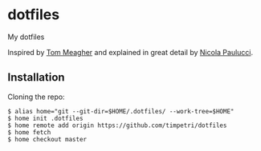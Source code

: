 # dotfiles

My dotfiles

Inspired by [Tom Meagher](https://github.com/tmm/dotfiles) and explained in great detail by [Nicola Paulucci](https://developer.atlassian.com/blog/2016/02/best-way-to-store-dotfiles-git-bare-repo/).

## Installation

Cloning the repo:

```shell
$ alias home="git --git-dir=$HOME/.dotfiles/ --work-tree=$HOME"
$ home init .dotfiles
$ home remote add origin https://github.com/timpetri/dotfiles
$ home fetch
$ home checkout master
```